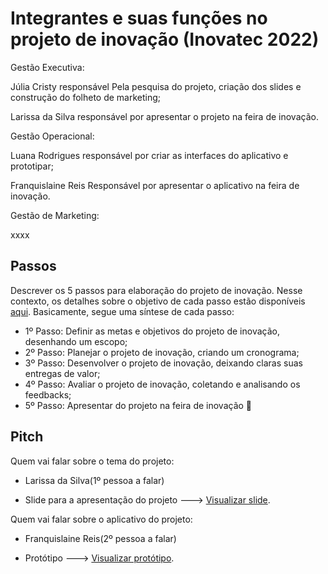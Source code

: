 # Integrantes e suas funções no projeto de inovação (Inovatec 2022)

Gestão Executiva:

Júlia Cristy responsável Pela pesquisa do projeto, criação dos slides e construção do folheto de marketing;

Larissa da Silva responsável por apresentar o projeto na feira de inovação.

Gestão Operacional:

Luana Rodrigues responsável por criar as interfaces do aplicativo e prototipar;

Franquislaine Reis Responsável por apresentar o aplicativo na feira de inovação.

Gestão de Marketing:

xxxx

## Passos

Descrever os 5 passos para elaboração do projeto de inovação. Nesse contexto, os detalhes sobre o objetivo de cada passo estão disponíveis [aqui](https://academiapme-my.sharepoint.com/:w:/g/personal/marjory_dio_me/Efb7IK14WzJNhnx7wmDwh9gBydAUvsgfLgGvpanquISsZg). Basicamente, segue uma síntese de cada passo:
- 1º Passo: Definir as metas e objetivos do projeto de inovação, desenhando um escopo; 
- 2º Passo: Planejar o projeto de inovação, criando um cronograma; 
- 3º Passo: Desenvolver o projeto de inovação, deixando claras suas entregas de valor; 
- 4º Passo: Avaliar o projeto de inovação, coletando e analisando os feedbacks;
- 5º Passo: Apresentar do projeto na feira de inovação 🚀

## Pitch

Quem vai falar sobre o tema do projeto:

- Larissa da Silva(1º pessoa a falar)

- Slide para a apresentação do projeto ---> [Visualizar slide](https://docs.google.com/presentation/d/1tTmKsZliQ9Y01xB-288Y05aQewid2AijS89xZhno1cM/edit?usp=sharing).

Quem vai falar sobre o aplicativo do projeto:

- Franquislaine Reis(2º pessoa a falar)

- Protótipo ---> [Visualizar protótipo](https://www.figma.com/proto/Kmopgey9w8H474HmgE8w17/Interface-mobile?page-id=0%3A1&node-id=1%3A2&viewport=119%2C284%2C0.52&scaling=scale-down&starting-point-node-id=1%3A179).
